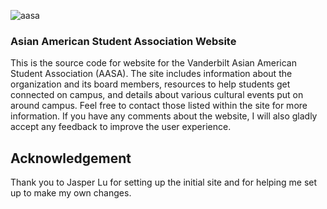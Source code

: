 ![aasa](https://raw.githubusercontent.com/maxengel99/maxengel99.github.io/master/img/aasa.png)

### Asian American Student Association Website

This is the source code for website for the Vanderbilt Asian American Student Association (AASA). The site includes information about the organization and its board members, resources to help students get connected on campus, and details about various cultural events put on around campus. Feel free to contact those listed within the site for more information. If you have any comments about the website, I will also gladly accept any feedback to improve the user experience.

## Acknowledgement

Thank you to Jasper Lu for setting up the initial site and for helping me set up to make my own changes.
